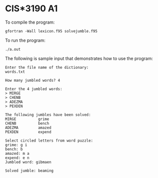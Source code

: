 # CIS*3190 A1

To compile the program:
```console
gfortran -Wall lexicon.f95 solvejumble.f95
```

To run the program:
```console
./a.out
```

The following is sample input that demonstrates how to use the program:
```console
Enter the file name of the dictionary:
words.txt
 
How many jumbled words? 4
 
Enter the 4 jumbled words:
> MIRGE
> CHENB
> ADEZMA
> PEXDEN
 
The following jumbles have been solved:
MIRGE          grime           
CHENB          bench           
ADEZMA         amazed          
PEXDEN         expend          
 
Select circled letters from word puzzle:
grime: g i
bench: b
amazed: m a
expend: e n
Jumbled word: gibmaen

Solved jumble: beaming
```
